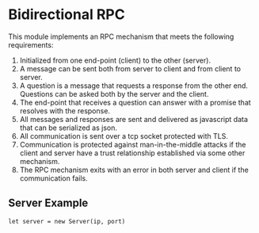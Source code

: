 # Bidirectional RPC

This module implements an RPC mechanism that meets the following requirements:

1. Initialized from one end-point (client) to the other (server).
2. A message can be sent both from server to client and from client to server.
3. A question is a message that requests a response from the other end. Questions can be asked both by the server and the client.
4. The end-point that receives a question can answer with a promise that resolves with the response.
5. All messages and responses are sent and delivered as javascript data that can be serialized as json.
6. All communication is sent over a tcp socket protected with TLS.
7. Communication is protected against man-in-the-middle attacks if the client and server have a trust relationship established via some other mechanism.
8. The RPC mechanism exits with an error in both server and client if the communication fails.

## Server Example

    let server = new Server(ip, port)